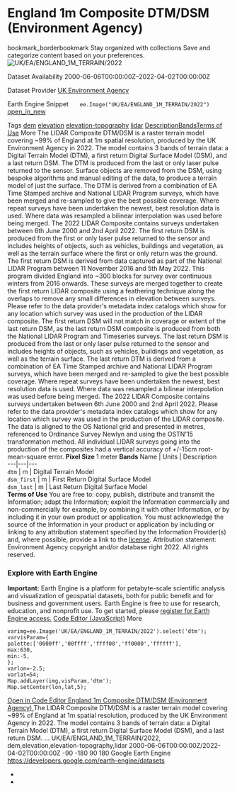  
#  England 1m Composite DTM/DSM (Environment Agency) 
bookmark_borderbookmark Stay organized with collections  Save and categorize content based on your preferences.
![UK/EA/ENGLAND_1M_TERRAIN/2022](https://developers.google.com/earth-engine/datasets/images/UK/UK_EA_ENGLAND_1M_TERRAIN_2022_sample.png) 

Dataset Availability
    2000-06-06T00:00:00Z–2022-04-02T00:00:00Z 

Dataset Provider
     [ UK Environment Agency ](https://www.data.gov.uk/dataset/f0db0249-f17b-4036-9e65-309148c97ce4/national-lidar-programme) 

Earth Engine Snippet
     `    ee.Image("UK/EA/ENGLAND_1M_TERRAIN/2022")   ` [ open_in_new ](https://code.earthengine.google.com/?scriptPath=Examples:Datasets/UK/UK_EA_ENGLAND_1M_TERRAIN_2022) 

Tags
     [dem](https://developers.google.com/earth-engine/datasets/tags/dem) [elevation](https://developers.google.com/earth-engine/datasets/tags/elevation) [elevation-topography](https://developers.google.com/earth-engine/datasets/tags/elevation-topography) [lidar](https://developers.google.com/earth-engine/datasets/tags/lidar)
[Description](https://developers.google.com/earth-engine/datasets/catalog/UK_EA_ENGLAND_1M_TERRAIN_2022#description)[Bands](https://developers.google.com/earth-engine/datasets/catalog/UK_EA_ENGLAND_1M_TERRAIN_2022#bands)[Terms of Use](https://developers.google.com/earth-engine/datasets/catalog/UK_EA_ENGLAND_1M_TERRAIN_2022#terms-of-use) More
The LIDAR Composite DTM/DSM is a raster terrain model covering ~99% of England at 1m spatial resolution, produced by the UK Environment Agency in 2022. The model contains 3 bands of terrain data: a Digital Terrain Model (DTM), a first return Digital Surface Model (DSM), and a last return DSM.
The DTM is produced from the last or only laser pulse returned to the sensor. Surface objects are removed from the DSM, using bespoke algorithms and manual editing of the data, to produce a terrain model of just the surface. The DTM is derived from a combination of EA Time Stamped archive and National LIDAR Program surveys, which have been merged and re-sampled to give the best possible coverage. Where repeat surveys have been undertaken the newest, best resolution data is used. Where data was resampled a bilinear interpolation was used before being merged. The 2022 LIDAR Composite contains surveys undertaken between 6th June 2000 and 2nd April 2022.
The first return DSM is produced from the first or only laser pulse returned to the sensor and includes heights of objects, such as vehicles, buildings and vegetation, as well as the terrain surface where the first or only return was the ground. The first return DSM is derived from data captured as part of the National LIDAR Program between 11 November 2016 and 5th May 2022. This program divided England into ~300 blocks for survey over continuous winters from 2016 onwards. These surveys are merged together to create the first return LIDAR composite using a feathering technique along the overlaps to remove any small differences in elevation between surveys. Please refer to the data provider's metadata index catalogs which show for any location which survey was used in the production of the LIDAR composite. The first return DSM will not match in coverage or extent of the last return DSM, as the last return DSM composite is produced from both the National LIDAR Program and Timeseries surveys.
The last return DSM is produced from the last or only laser pulse returned to the sensor and includes heights of objects, such as vehicles, buildings and vegetation, as well as the terrain surface. The last return DTM is derived from a combination of EA Time Stamped archive and National LIDAR Program surveys, which have been merged and re-sampled to give the best possible coverage. Where repeat surveys have been undertaken the newest, best resolution data is used. Where data was resampled a bilinear interpolation was used before being merged. The 2022 LIDAR Composite contains surveys undertaken between 6th June 2000 and 2nd April 2022. Please refer to the data provider's metadata index catalogs which show for any location which survey was used in the production of the LIDAR composite.
The data is aligned to the OS National grid and presented in metres, referenced to Ordinance Survey Newlyn and using the OSTN'15 transformation method. All individual LIDAR surveys going into the production of the composites had a vertical accuracy of +/-15cm root-mean-square error.
**Pixel Size** 1 meter 
**Bands**
Name | Units | Description  
---|---|---  
`dtm` | m | Digital Terrain Model  
`dsm_first` | m | First Return Digital Surface Model  
`dsm_last` | m | Last Return Digital Surface Model  
**Terms of Use**
You are free to: copy, publish, distribute and transmit the Information; adapt the Information; exploit the Information commercially and non-commercially for example, by combining it with other Information, or by including it in your own product or application.
You must acknowledge the source of the Information in your product or application by including or linking to any attribution statement specified by the Information Provider(s) and, where possible, provide a link to the [license](https://www.nationalarchives.gov.uk/doc/open-government-licence/version/3/). Attribution statement: Environment Agency copyright and/or database right 2022. All rights reserved.
### Explore with Earth Engine
**Important:** Earth Engine is a platform for petabyte-scale scientific analysis and visualization of geospatial datasets, both for public benefit and for business and government users. Earth Engine is free to use for research, education, and nonprofit use. To get started, please [register for Earth Engine access.](https://console.cloud.google.com/earth-engine)
[Code Editor (JavaScript)](https://developers.google.com/earth-engine/datasets/catalog/UK_EA_ENGLAND_1M_TERRAIN_2022#code-editor-javascript-sample) More
```
varimg=ee.Image('UK/EA/ENGLAND_1M_TERRAIN/2022').select('dtm');
varvisParam={
palette:['0000ff','00ffff','ffff00','ff0000','ffffff'],
max:630,
min:-5,
};
varlon=-2.5;
varlat=54;
Map.addLayer(img,visParam,'dtm');
Map.setCenter(lon,lat,5);
```
[ Open in Code Editor ](https://code.earthengine.google.com/?scriptPath=Examples:Datasets/UK/UK_EA_ENGLAND_1M_TERRAIN_2022)
[ England 1m Composite DTM/DSM (Environment Agency) ](https://developers.google.com/earth-engine/datasets/catalog/UK_EA_ENGLAND_1M_TERRAIN_2022)
The LIDAR Composite DTM/DSM is a raster terrain model covering ~99% of England at 1m spatial resolution, produced by the UK Environment Agency in 2022. The model contains 3 bands of terrain data: a Digital Terrain Model (DTM), a first return Digital Surface Model (DSM), and a last return DSM. …
UK/EA/ENGLAND_1M_TERRAIN/2022, dem,elevation,elevation-topography,lidar 
2000-06-06T00:00:00Z/2022-04-02T00:00:00Z
-90 -180 90 180 
Google Earth Engine
https://developers.google.com/earth-engine/datasets
  * [ ](https://doi.org/https://www.data.gov.uk/dataset/f0db0249-f17b-4036-9e65-309148c97ce4/national-lidar-programme)
  * [ ](https://doi.org/https://developers.google.com/earth-engine/datasets/catalog/UK_EA_ENGLAND_1M_TERRAIN_2022)


